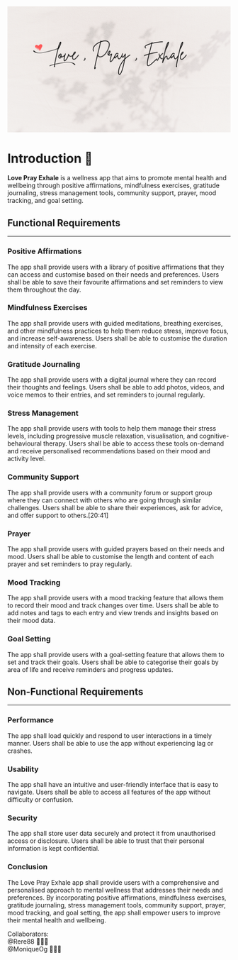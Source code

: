 ![Banner Logo](/client/public/images/Love_Pray_Exhale.png)

# Introduction 📖
**Love Pray Exhale** is a wellness app that aims to promote mental health and wellbeing through positive affirmations, mindfulness exercises, gratitude journaling, stress management tools, community support, prayer, mood tracking, and goal setting.

## Functional Requirements
---

### Positive Affirmations
The app shall provide users with a library of positive affirmations that they can access and customise based on their needs and preferences. Users shall be able to save their favourite affirmations and set reminders to view them throughout the day.

### Mindfulness Exercises
The app shall provide users with guided meditations, breathing exercises, and other mindfulness practices to help them reduce stress, improve focus, and increase self-awareness. Users shall be able to customise the duration and intensity of each exercise.

### Gratitude Journaling
The app shall provide users with a digital journal where they can record their thoughts and feelings. Users shall be able to add photos, videos, and voice memos to their entries, and set reminders to journal regularly.

### Stress Management
The app shall provide users with tools to help them manage their stress levels, including progressive muscle relaxation, visualisation, and cognitive-behavioural therapy. Users shall be able to access these tools on-demand and receive personalised recommendations based on their mood and activity level.

### Community Support
The app shall provide users with a community forum or support group where they can connect with others who are going through similar challenges. Users shall be able to share their experiences, ask for advice, and offer support to others.[20:41]

### Prayer
The app shall provide users with guided prayers based on their needs and mood. Users shall be able to customise the length and content of each prayer and set reminders to pray regularly.

### Mood Tracking
The app shall provide users with a mood tracking feature that allows them to record their mood and track changes over time. Users shall be able to add notes and tags to each entry and view trends and insights based on their mood data.

### Goal Setting
The app shall provide users with a goal-setting feature that allows them to set and track their goals. Users shall be able to categorise their goals by area of life and receive reminders and progress updates.

## Non-Functional Requirements
---

### Performance

The app shall load quickly and respond to user interactions in a timely manner. Users shall be able to use the app without experiencing lag or crashes.

### Usability
The app shall have an intuitive and user-friendly interface that is easy to navigate. Users shall be able to access all features of the app without difficulty or confusion.

### Security
The app shall store user data securely and protect it from unauthorised access or disclosure. Users shall be able to trust that their personal information is kept confidential.

### Conclusion
The Love Pray Exhale app shall provide users with a comprehensive and personalised approach to mental wellness that addresses their needs and preferences. By incorporating positive affirmations, mindfulness exercises, gratitude journaling, stress management tools, community support, prayer, mood tracking, and goal setting, the app shall empower users to improve their mental health and wellbeing.

Collaborators:
<br>
@Rere88 👩🏾‍💻
<br>
@MoniqueOg 👩🏿‍💻